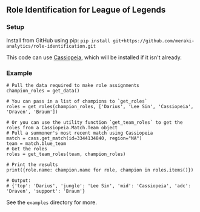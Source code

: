 ## Role Identification for League of Legends

### Setup

Install from GitHub using pip:  `pip install git+https://github.com/meraki-analytics/role-identification.git`

This code can use [Cassiopeia](https://github.com/meraki-analytics/cassiopeia), which will be installed if it isn't already.

### Example

    # Pull the data required to make role assignments
    champion_roles = get_data()
    
    # You can pass in a list of champions to `get_roles`
    roles = get_roles(champion_roles, ['Darius', 'Lee Sin', 'Cassiopeia', 'Draven', 'Braum'])

    # Or you can use the utility function `get_team_roles` to get the roles from a Cassiopeia.Match.Team object
    # Pull a summoner's most recent match using Cassiopeia
    match = cass.get_match(id=3344134840, region="NA")
    team = match.blue_team
    # Get the roles
    roles = get_team_roles(team, champion_roles)
    
    # Print the results
    print({role.name: champion.name for role, champion in roles.items()})
    
    # Output:
    # {'top': 'Darius', 'jungle': 'Lee Sin', 'mid': 'Cassiopeia', 'adc': 'Draven', 'support': 'Braum'}

See the `examples` directory for more.
